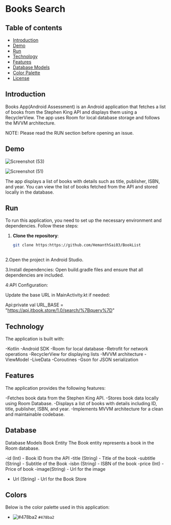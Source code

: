# Books Search
## Table of contents
 
- [Introduction](#introduction)
- [Demo](#demo)
- [Run](#run)
- [Technology](#technology)
- [Features](#features)
- [Database Models](#database)
- [Color Palette](#colors)
- [License](#license)
 
## Introduction
 
Books App(Android Assessment) is an Android application that fetches a list of books from the Stephen King API and displays them using a RecyclerView. The app uses Room for local database storage and follows the MVVM architecture.
 
 
NOTE: Please read the RUN section before opening an issue.
 
## Demo

 ![Screenshot (53)](https://github.com/user-attachments/assets/9ce44ce6-b29b-4a01-8019-69a4b705aa84)

![Screenshot (51)](https://github.com/user-attachments/assets/7137f13f-c215-4a49-89d7-b5a020898de2)


 
 
The app displays a list of books with details such as title, publisher, ISBN, and year. You can view the list of books fetched from the API and stored locally in the database.
## Run
 
To run this application, you need to set up the necessary environment and dependencies. Follow these steps:
 
1. **Clone the repository**:
   ```bash
   git clone https:https://github.com/HemanthSai03/BookList
 
2.Open the project in Android Studio.
 
3.Install dependencies: Open build.gradle files and ensure that all dependencies are included.
 
4:API Configuration:
 
Update the base URL in MainActivity.kt if needed:
 
Api:private val URL_BASE = "https://api.itbook.store/1.0/search/%7Bquery%7D"
 
 
## Technology
 
 
The application is built with:
 
-Kotlin
-Android SDK
-Room for local database
-Retrofit for network operations
-RecyclerView for displaying lists
-MVVM architecture
-ViewModel
-LiveData
-Coroutines
-Gson for JSON serialization
 
## Features
 
The application provides the following features:
 
-Fetches book data from the Stephen King API.
-Stores book data locally using Room Database.
-Displays a list of books with details including ID, title, publisher, ISBN, and year.
-Implements MVVM architecture for a clean and maintainable codebase.
 
 
## Database
 
Database Models
Book Entity
The Book entity represents a book in the Room database.
 
-id (Int) - Book ID from the API
-title (String) - Title of the book
-subtitle (String) - Subtitle of the Book
-isbn (String) - ISBN of the book
-price (Int) - Price of book
-image(String) - Url for the image 
- Url (String) - Url for the Book Store
 
 
## Colors
 
Below is the color palette used in this application:
 
- ![#478ba2](https://via.placeholder.com/15/478ba2/000000?text=+) `#478ba2`
 
